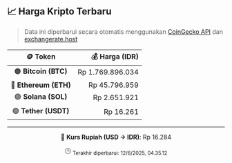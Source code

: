 

<!-- HARGA_KRIPTO -->
## 📈 Harga Kripto Terbaru

> Data ini diperbarui secara otomatis menggunakan [CoinGecko API](https://www.coingecko.com/) dan [exchangerate.host](https://exchangerate.host/)

<div align="center">

| 🪙 Token | 💰 Harga (IDR) |
|:------:|---------------:|
| 🟠 **Bitcoin (BTC)**   | Rp 1.769.896.034 |
| 🔵 **Ethereum (ETH)**  | Rp 45.796.959 |
| 🟣 **Solana (SOL)**    | Rp 2.651.921 |
| 🟢 **Tether (USDT)**   | Rp 16.261 |

---

💱 **Kurs Rupiah (USD → IDR)**: Rp 16.284

🕒 <sub>Terakhir diperbarui: 12/6/2025, 04.35.12</sub>

</div>
<!-- /HARGA_KRIPTO -->